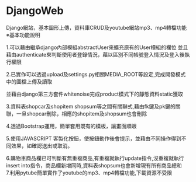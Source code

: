# DjangoWeb
Django網站，基本圖形上傳，資料庫CRUD及youtube網站mp3、mp4轉檔功能
※基本功能說明

1.可以藉由繼承django內部模組abstractUser來擴充原有的User模組的欄位 並且藉由authenticate來判斷使用者登錄情況，藉以區別不同帳號登入情況及登入後執行權限 <br>

2.已實作可以透過upload及settings.py相關MEDIA_ROOT等設定,完成開發模式中的圖檔上傳及讀取<br>

並藉由django第三方套件whitenoise完成product模式下的靜態資料static獲取<br>

3.資料表shopcar及shopitem shopsum等之間有關聯式,藉由fk鍵及pk鍵的關聯，一旦shopcar刪除，相應的shopitem及shopsum也會刪除<br>

4.透過Bootstrap運用，簡單套用既有的模板，讓畫面順眼<br>

5.使用JAVASCRIPT 客製化按鈕，使按鈕動作後會提示，並藉由不同操作得到不同效果，如確認送出或取消。<br>

6.購物車商品欄已可判斷有無重複商品,有重複就執行update指令,沒重複就執行insert into指令，商品欄新增同時,資料表shopsum也會新增現有所有商品總和<br>
7.利用pytube簡單實作了youtube的mp3、mp4轉檔功能,下載資源不受限<br>
